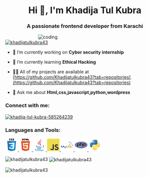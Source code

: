 <h1 align="center">Hi 👋, I'm Khadija Tul Kubra</h1>
<h3 align="center">A passionate frontend developer from Karachi</h3>
<img align="right" alt="coding" width="400" src="https://mir-s3-cdn-cf.behance.net/project_modules/disp/601014116770475.6068beff4640a.gif">
<p align="left"> <a href="https://github.com/ryo-ma/github-profile-trophy"><img src="https://github-profile-trophy.vercel.app/?username=khadijatulkubra43" alt="khadijatulkubra43" /></a> </p>

- 🔭 I’m currently working on **Cyber security internship**

- 🌱 I’m currently learning **Ethical Hacking**

- 👨‍💻 All of my projects are available at [https://github.com/Khadijatulkubra43?tab=repositories](https://github.com/Khadijatulkubra43?tab=repositories)

- 💬 Ask me about **Html,css,javascript,python,wordpress**

<h3 align="left">Connect with me:</h3>
<p align="left">
<a href="https://linkedin.com/in/khadija-tul-kubra-585264239" target="blank"><img align="center" src="https://raw.githubusercontent.com/rahuldkjain/github-profile-readme-generator/master/src/images/icons/Social/linked-in-alt.svg" alt="khadija-tul-kubra-585264239" height="30" width="40" /></a>
</p>

<h3 align="left">Languages and Tools:</h3>
<p align="left"> <a href="https://www.w3schools.com/css/" target="_blank" rel="noreferrer"> <img src="https://raw.githubusercontent.com/devicons/devicon/master/icons/css3/css3-original-wordmark.svg" alt="css3" width="40" height="40"/> </a> <a href="https://www.w3.org/html/" target="_blank" rel="noreferrer"> <img src="https://raw.githubusercontent.com/devicons/devicon/master/icons/html5/html5-original-wordmark.svg" alt="html5" width="40" height="40"/> </a> <a href="https://www.java.com" target="_blank" rel="noreferrer"> <img src="https://raw.githubusercontent.com/devicons/devicon/master/icons/java/java-original.svg" alt="java" width="40" height="40"/> </a> <a href="https://developer.mozilla.org/en-US/docs/Web/JavaScript" target="_blank" rel="noreferrer"> <img src="https://raw.githubusercontent.com/devicons/devicon/master/icons/javascript/javascript-original.svg" alt="javascript" width="40" height="40"/> </a> <a href="https://www.mysql.com/" target="_blank" rel="noreferrer"> <img src="https://raw.githubusercontent.com/devicons/devicon/master/icons/mysql/mysql-original-wordmark.svg" alt="mysql" width="40" height="40"/> </a> <a href="https://www.php.net" target="_blank" rel="noreferrer"> <img src="https://raw.githubusercontent.com/devicons/devicon/master/icons/php/php-original.svg" alt="php" width="40" height="40"/> </a> <a href="https://www.python.org" target="_blank" rel="noreferrer"> <img src="https://raw.githubusercontent.com/devicons/devicon/master/icons/python/python-original.svg" alt="python" width="40" height="40"/> </a> </p>

<p><img align="left" src="https://github-readme-stats.vercel.app/api/top-langs?username=khadijatulkubra43&show_icons=true&locale=en&layout=compact" alt="khadijatulkubra43" /></p>

<p>&nbsp;<img align="center" src="https://github-readme-stats.vercel.app/api?username=khadijatulkubra43&show_icons=true&locale=en" alt="khadijatulkubra43" /></p>

<p><img align="center" src="https://github-readme-streak-stats.herokuapp.com/?user=khadijatulkubra43&" alt="khadijatulkubra43" /></p>
